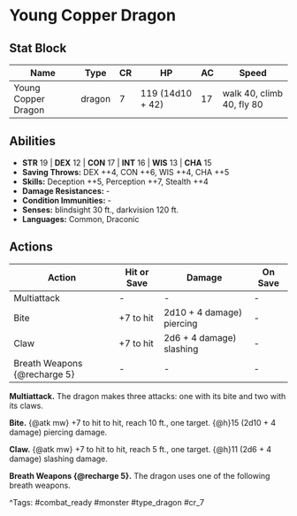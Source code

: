 # Young Copper Dragon

## Stat Block

| Name | Type | CR | HP | AC | Speed |
|------|------|----|----|----|-------|
| Young Copper Dragon | dragon | 7 | 119 (14d10 + 42) | 17 | walk 40, climb 40, fly 80 |

## Abilities

- **STR** 19 | **DEX** 12 | **CON** 17 | **INT** 16 | **WIS** 13 | **CHA** 15
- **Saving Throws:** DEX ++4, CON ++6, WIS ++4, CHA ++5  
- **Skills:** Deception ++5, Perception ++7, Stealth ++4  
- **Damage Resistances:** -  
- **Condition Immunities:** -  
- **Senses:** blindsight 30 ft., darkvision 120 ft.  
- **Languages:** Common, Draconic


## Actions

| Action | Hit or Save | Damage | On Save |
|--------|--------------|--------|----------|
| Multiattack | - | - | - |
| Bite | +7 to hit | 2d10 + 4 damage) piercing | - |
| Claw | +7 to hit | 2d6 + 4 damage) slashing | - |
| Breath Weapons {@recharge 5} | - | - | - |

**Multiattack.** The dragon makes three attacks: one with its bite and two with its claws.

**Bite.** {@atk mw} +7 to hit to hit, reach 10 ft., one target. {@h}15 (2d10 + 4 damage) piercing damage.

**Claw.** {@atk mw} +7 to hit to hit, reach 5 ft., one target. {@h}11 (2d6 + 4 damage) slashing damage.

**Breath Weapons {@recharge 5}.** The dragon uses one of the following breath weapons.


^Tags: #combat_ready #monster #type_dragon #cr_7